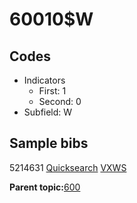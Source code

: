 # 60010$W

## Codes

-   Indicators
    -   First: 1
    -   Second: 0
-   Subfield: W

## Sample bibs

5214631 [Quicksearch](https://search.library.yale.edu/catalog/5214631) [VXWS](http://prodorbis.library.yale.edu:7014/vxws/GetHoldingsService?bibId=5214631)

**Parent topic:**[600](../../tags/600/600.md)

